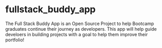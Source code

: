 # fullstack_buddy_app

The Full Stack Buddy App is an Open Source Project to help Bootcamp graduates continue their journey as developers. This app will help guide develoers in building projects with a goal to help them improve their portfolio!
